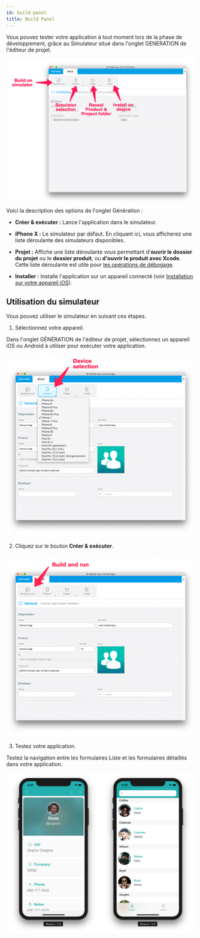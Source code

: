 ```yaml
---
id: build-panel
title: Build Panel
---
```


Vous pouvez tester votre application à tout moment lors de la phase de développement, grâce au Simulateur situé dans l'onglet GENERATION de l'éditeur de projet.

![BuildTab](img/Build-Tab-4D-for-iOS.png)


Voici la description des options de l'onglet Génération :

* **Créer & exécuter :** Lance l'application dans le simulateur.

* **iPhone X :** Le simulateur par défaut. En cliquant ici, vous afficherez une liste déroulante des simulateurs disponibles.

* **Projet :** Affiche une liste déroulante vous permettant d'**ouvrir le dossier du projet** ou le **dossier produit**, ou **d'ouvrir le produit avec Xcode**. Cette liste déroulante est utile pour [les opérations de débogage](../debug/from-project-editor).

* **Installer :** Installe l'application sur un appareil connecté (voir [Installation sur votre appareil iOS](../deployment/testing-on-your-device)).


## Utilisation du simulateur

Vous pouvez utiliser le simulateur en suivant ces étapes.

1. Sélectionnez votre appareil.

Dans l'onglet GÉNÉRATION de l'éditeur de projet, sélectionnez un appareil iOS ou Android à utiliser pour exécuter votre application.

![Device selection](img/device-selection-4D-for-ios.png)

2. Cliquez sur le bouton **Créer & exécuter**.

![Build and Run](img/build-and-run-4D-for-iOS.png)

3. Testez votre application.

Testez la navigation entre les formulaires Liste et les formulaires détaillés dans votre application.

![Test in Simulator](img/simulator-forms-4D-for-iOS.png) 
